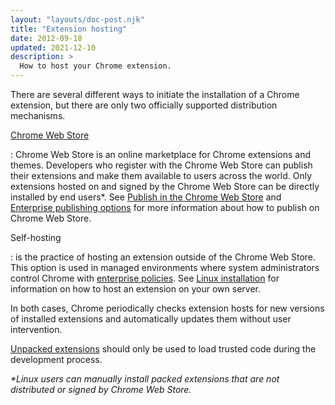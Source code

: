 ```yaml
---
layout: "layouts/doc-post.njk"
title: "Extension hosting"
date: 2012-09-18
updated: 2021-12-10
description: >
  How to host your Chrome extension.
---
```


<!--
Reframe this to focus explicitly on hosting.

2 options:
- CWS
- Self-hosting

CWS is by far the most common

note that during development you can also load unpacked.
-->

There are several different ways to initiate the installation of a Chrome extension, but there are
only two officially supported distribution mechanisms.

[Chrome Web Store][cws-about]

: Chrome Web Store is an online marketplace for Chrome extensions and themes. Developers who
  register with the Chrome Web Store can publish their extensions and make them available to users
  across the world. Only extensions hosted on and signed by the Chrome Web Store can be directly
  installed by end users\*. See [Publish in the Chrome Web Store][cws-publish] and [Enterprise
  publishing options][cws-enterprise] for more information about how to publish on Chrome Web Store.

Self-hosting

: is the practice of hosting an extension outside of the Chrome Web Store. This option is used in
  managed environments where system administrators control Chrome with [enterprise
  policies][external-enterprise-policy]. See [Linux installation][doc-linux-hosting] for information
  on how to host an extension on your own server.

In both cases, Chrome periodically checks extension hosts for new versions of installed extensions
and automatically updates them without user intervention.

[Unpacked extensions][doc-load-unpacked] should only be used to load trusted code during the
development process.

*\*Linux users can manually install packed extensions that are not distributed or signed by Chrome
Web Store.*

[cws-about]: /docs/webstore/about_webstore
[cws-enterprise]: /docs/webstore/cws-enterprise
[cws-publish]: /docs/webstore/publish
[doc-linux-hosting]: /docs/extensions/mv3/linux_hosting
[doc-load-unpacked]: /docs/extensions/mv3/getstarted#unpacked
[external-enterprise-policy]: https://chromeenterprise.google/policies/
